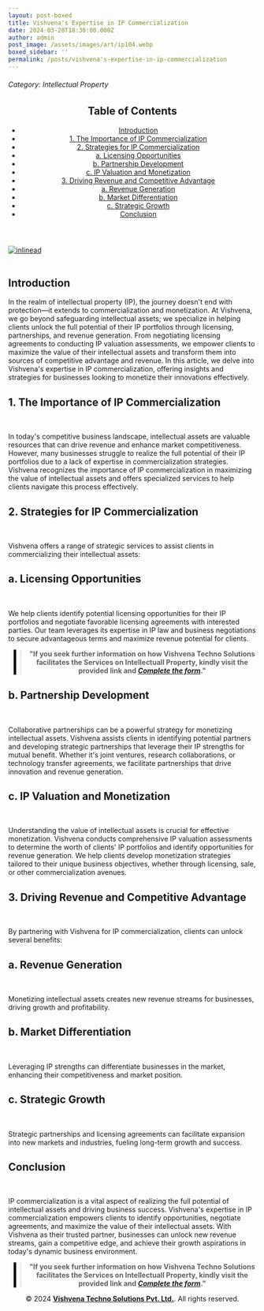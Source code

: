 ```yaml
---
layout: post-boxed
title: Vishvena's Expertise in IP Commercialization
date: 2024-03-28T18:30:00.000Z
author: admin
post_image: /assets/images/art/ip104.webp
boxed_sidebar: ''
permalink: /posts/vishvena's-expertise-in-ip-commercialization
---
```


###### Category: Intellectual Property

<html lang="en">
<head>
    <meta charset="UTF-8">
    <meta name="viewport" content="width=device-width, initial-scale=1.0">
    <title><h1>Vishvena's Expertise in IP Commercialization</h1></title>
    <meta name="description" content="Discover how Vishvena helps businesses monetize their intellectual assets through strategic IP commercialization. Maximize revenue and gain a competitive edge today.">
</head>
<body>
   <header>
	<h2>Table of Contents</h2>
       <nav>
			<ul>
				<li><a href="#introduction">Introduction</a></li>
				<li><a href="#1">1. The Importance of IP Commercialization</a></li>
				<li><a href="#2">2. Strategies for IP Commercialization</a></li>
				<li><a href="#3">a. Licensing Opportunities</a></li>
				<li><a href="#4">b. Partnership Development</a></li>	
				<li><a href="#5">c. IP Valuation and Monetization</a></li>	
				<li><a href="#6">3. Driving Revenue and Competitive Advantage</a></li>
				<li><a href="#7">a. Revenue Generation</a></li>
				<li><a href="#8">b. Market Differentiation</a></li>
				<li><a href="#9">c. Strategic Growth</a></li>
				<li><a href="#10">Conclusion</a></li>
		</ul>
	</nav>
</header>

<a href="/contact">
  <img src="/assets/images/art/inlinead2.webp" alt="inlinead" style="max-width:100%; height:auto;">
</a>
<br><br>

<article>
    <section id="introduction">
        <h2>Introduction</h2>
        <p>In the realm of intellectual property (IP), the journey doesn't end with protection—it extends to commercialization and monetization. At Vishvena, we go beyond safeguarding intellectual assets; we specialize in helping clients unlock the full potential of their IP portfolios through licensing, partnerships, and revenue generation. From negotiating licensing agreements to conducting IP valuation assessments, we empower clients to maximize the value of their intellectual assets and transform them into sources of competitive advantage and revenue. In this article, we delve into Vishvena's expertise in IP commercialization, offering insights and strategies for businesses looking to monetize their innovations effectively.</p>

</section>

<section id="1">
	<h2>1. The Importance of IP Commercialization</h2>

<img src="/assets/images/art/vip1.webp" alt="" style="max-width:100%; height:auto;"><br><br>

<p>In today's competitive business landscape, intellectual assets are valuable resources that can drive revenue and enhance market competitiveness. However, many businesses struggle to realize the full potential of their IP portfolios due to a lack of expertise in commercialization strategies. Vishvena recognizes the importance of IP commercialization in maximizing the value of intellectual assets and offers specialized services to help clients navigate this process effectively.</p>

</section>

<section id="2">
	<h2>2. Strategies for IP Commercialization</h2>

<img src="/assets/images/art/vip2.webp" alt="" style="max-width:100%; height:auto;"><br><br>

<p>Vishvena offers a range of strategic services to assist clients in commercializing their intellectual assets:</p>

</section>

<section id="3">
	<h2>a. Licensing Opportunities</h2>

<img src="/assets/images/art/vip3.webp" alt="" style="max-width:100%; height:auto;"><br><br>

<p>We help clients identify potential licensing opportunities for their IP portfolios and negotiate favorable licensing agreements with interested parties. Our team leverages its expertise in IP law and business negotiations to secure advantageous terms and maximize revenue potential for clients.</p>

</section>

<center><blockquote style="position:relative;">
<p><b style="font-size:1em;">"If you seek further information on how Vishvena Techno Solutions facilitates the Services on Intellectuall Property, kindly visit the provided link and <a href="/contact"><i>Complete the form</i></a>."</b></p>
<div style="position:absolute; top:0; bottom:0; left:-15px; border-left:5px solid black;"></div>
</blockquote></center>

<section id="4">
	<h2>b. Partnership Development</h2>

<img src="/assets/images/art/vip4.webp" alt="" style="max-width:100%; height:auto;"><br><br>

<p>Collaborative partnerships can be a powerful strategy for monetizing intellectual assets. Vishvena assists clients in identifying potential partners and developing strategic partnerships that leverage their IP strengths for mutual benefit. Whether it's joint ventures, research collaborations, or technology transfer agreements, we facilitate partnerships that drive innovation and revenue generation.</p>

</section>

<section id="5">
	<h2>c. IP Valuation and Monetization</h2>

<img src="/assets/images/art/vip5.webp" alt="" style="max-width:100%; height:auto;"><br><br>

<p>Understanding the value of intellectual assets is crucial for effective monetization. Vishvena conducts comprehensive IP valuation assessments to determine the worth of clients' IP portfolios and identify opportunities for revenue generation. We help clients develop monetization strategies tailored to their unique business objectives, whether through licensing, sale, or other commercialization avenues.</p>

</section>

<section id="6">
	<h2>3. Driving Revenue and Competitive Advantage</h2>

<img src="/assets/images/art/vip6.webp" alt="" style="max-width:100%; height:auto;"><br><br>

<p>By partnering with Vishvena for IP commercialization, clients can unlock several benefits:</p>

</section>

<section id="7">
	<h2>a. Revenue Generation</h2>

<img src="/assets/images/art/vip7.webp" alt="" style="max-width:100%; height:auto;"><br><br>

<p>Monetizing intellectual assets creates new revenue streams for businesses, driving growth and profitability.</p>

</section>

<section id="8">
	<h2>b. Market Differentiation</h2>

<img src="/assets/images/art/vip7.webp" alt="" style="max-width:100%; height:auto;"><br><br>

<p> Leveraging IP strengths can differentiate businesses in the market, enhancing their competitiveness and market position.</p>

</section>

<section id="9">
	<h2>c. Strategic Growth</h2>

<img src="/assets/images/art/vip7.webp" alt="" style="max-width:100%; height:auto;"><br><br>

<p>Strategic partnerships and licensing agreements can facilitate expansion into new markets and industries, fueling long-term growth and success.</p>

</section>

<section id="10">
	<h2>Conclusion</h2>

<img src="/assets/images/art/vip7.webp" alt="" style="max-width:100%; height:auto;"><br><br>

<p>IP commercialization is a vital aspect of realizing the full potential of intellectual assets and driving business success. Vishvena's expertise in IP commercialization empowers clients to identify opportunities, negotiate agreements, and maximize the value of their intellectual assets. With Vishvena as their trusted partner, businesses can unlock new revenue streams, gain a competitive edge, and achieve their growth aspirations in today's dynamic business environment.</p>

</section>

</article>

<center><blockquote style="position:relative;">
<p><b style="font-size:1em;">"If you seek further information on how Vishvena Techno Solutions facilitates the Services on Intellectuall Property, kindly visit the provided link and <a href="/contact"><i>Complete the form</i></a>."</b></p>
<div style="position:absolute; top:0; bottom:0; left:-15px; border-left:5px solid black;"></div>
</blockquote></center>

<footer>
<center><p>&copy; 2024 <a href="https://vishvena.com"><b>Vishvena Techno Solutions Pvt. Ltd.</b></a>. All rights reserved.</p></center>

</footer>
</body>
</html>
